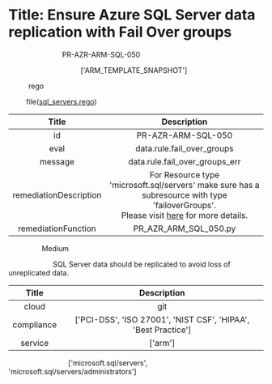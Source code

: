 



# Title: Ensure Azure SQL Server data replication with Fail Over groups


***<font color="white">Master Test Id:</font>*** PR-AZR-ARM-SQL-050

***<font color="white">Master Snapshot Id:</font>*** ['ARM_TEMPLATE_SNAPSHOT']

***<font color="white">type:</font>*** rego

***<font color="white">rule:</font>*** file([sql_servers.rego])  
  
  
  
  

|Title|Description|
| :---: | :---: |
|id|PR-AZR-ARM-SQL-050|
|eval|data.rule.fail_over_groups|
|message|data.rule.fail_over_groups_err|
|remediationDescription|For Resource type 'microsoft.sql/servers' make sure has a subresource with type 'failoverGroups'.<br>Please visit <a href='https://docs.microsoft.com/en-us/azure/templates/microsoft.sql/servers/failovergroups' target='_blank'>here</a> for more details.|
|remediationFunction|PR_AZR_ARM_SQL_050.py|


***<font color="white">Severity:</font>*** Medium

***<font color="white">Description:</font>*** SQL Server data should be replicated to avoid loss of unreplicated data.  
  
  

|Title|Description|
| :---: | :---: |
|cloud|git|
|compliance|['PCI-DSS', 'ISO 27001', 'NIST CSF', 'HIPAA', 'Best Practice']|
|service|['arm']|


***<font color="white">Resource Types:</font>*** ['microsoft.sql/servers', 'microsoft.sql/servers/administrators']


[sql_servers.rego]: https://github.com/prancer-io/prancer-compliance-test/tree/master/azure/iac/sql_servers.rego
